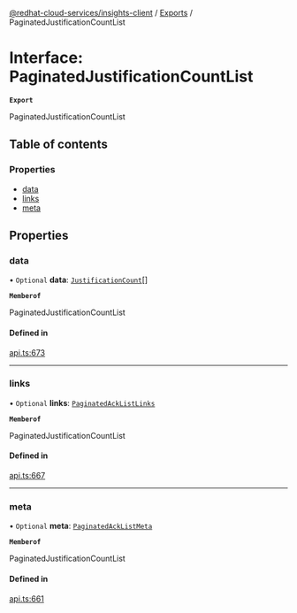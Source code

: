 [@redhat-cloud-services/insights-client](../README.md) / [Exports](../modules.md) / PaginatedJustificationCountList

# Interface: PaginatedJustificationCountList

**`Export`**

PaginatedJustificationCountList

## Table of contents

### Properties

- [data](PaginatedJustificationCountList.md#data)
- [links](PaginatedJustificationCountList.md#links)
- [meta](PaginatedJustificationCountList.md#meta)

## Properties

### data

• `Optional` **data**: [`JustificationCount`](JustificationCount.md)[]

**`Memberof`**

PaginatedJustificationCountList

#### Defined in

[api.ts:673](https://github.com/RedHatInsights/javascript-clients/blob/main/packages/insights/api.ts#L673)

___

### links

• `Optional` **links**: [`PaginatedAckListLinks`](PaginatedAckListLinks.md)

**`Memberof`**

PaginatedJustificationCountList

#### Defined in

[api.ts:667](https://github.com/RedHatInsights/javascript-clients/blob/main/packages/insights/api.ts#L667)

___

### meta

• `Optional` **meta**: [`PaginatedAckListMeta`](PaginatedAckListMeta.md)

**`Memberof`**

PaginatedJustificationCountList

#### Defined in

[api.ts:661](https://github.com/RedHatInsights/javascript-clients/blob/main/packages/insights/api.ts#L661)
